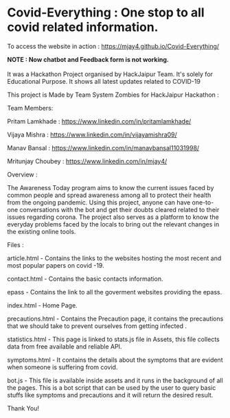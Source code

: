 # Covid-Everything : One stop to all covid related information. 

To access the website in action : https://mjay4.github.io/Covid-Everything/

<strong>NOTE : Now chatbot and Feedback form is not working.</strong>
<br><br>
It was a Hackathon Project organised by HackJaipur Team. It's solely for Educational Purpose. It shows all latest updates related to COVID-19

This project is Made by Team System Zombies for HackJaipur Hackathon :

Team Members:

Pritam Lamkhade : https://www.linkedin.com/in/pritamlamkhade/ 

Vijaya Mishra : https://www.linkedin.com/in/vijayamishra09/

Manav Bansal : https://www.linkedin.com/in/manavbansal11031998/ 

Mritunjay Choubey : https://www.linkedin.com/in/mjay4/

Overview :

The Awareness Today program aims to know the current issues faced by common people and spread awareness among all to protect their health from the ongoing pandemic. Using this project, anyone can have one-to-one conversations with the bot and get their doubts cleared related to their issues regarding corona. The project also serves as a platform to know the everyday problems faced by the locals to bring out the relevant changes in the existing online tools.

Files :

article.html - Contains the links to the websites hosting the most recent and most popular papers on covid -19.

contact.html - Contains the basic contacts information.

epass - Contains the link to all the goverment websites providing the epass.

index.html - Home Page.

precautions.html - Contains the Precaution page, it contains the precautions that we should take to prevent ourselves from getting infected .

statistics.html - This page is linked to stats.js file in Assets, this file collects data from free available and reliable API.

symptoms.html - It contains the details about the symptoms that are evident when someone is suffering from covid.

bot.js - This file is available inside assets and it runs in the background of all the pages. This is a bot script that can be used by the user to query basic stuffs like symptoms and precautions and it will return the desired result.

Thank You!
